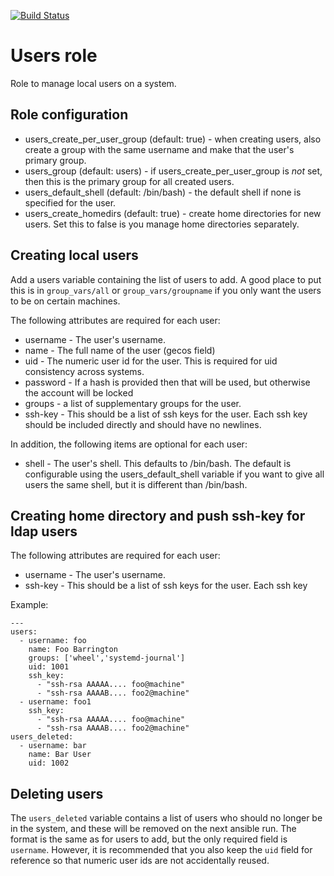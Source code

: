[![Build Status](https://travis-ci.org/trumant/ansible-users.png)](https://travis-ci.org/trumant/ansible-users)

# Users role

Role to manage local users on a system.

## Role configuration

* users_create_per_user_group (default: true) - when creating users, also
  create a group with the same username and make that the user's primary
  group.
* users_group (default: users) - if users_create_per_user_group is _not_ set,
  then this is the primary group for all created users.
* users_default_shell (default: /bin/bash) - the default shell if none is
  specified for the user.
* users_create_homedirs (default: true) - create home directories for new
  users. Set this to false is you manage home directories separately.

## Creating local users

Add a users variable containing the list of users to add. A good place to put
this is in `group_vars/all` or `group_vars/groupname` if you only want the
users to be on certain machines.

The following attributes are required for each user:

* username - The user's username.
* name - The full name of the user (gecos field)
* uid - The numeric user id for the user. This is required for uid consistency
  across systems.
* password - If a hash is provided then that will be used, but otherwise the
  account will be locked
* groups - a list of supplementary groups for the user.
* ssh-key - This should be a list of ssh keys for the user. Each ssh key
  should be included directly and should have no newlines.

In addition, the following items are optional for each user:

* shell - The user's shell. This defaults to /bin/bash. The default is
  configurable using the users_default_shell variable if you want to give all
  users the same shell, but it is different than /bin/bash.

## Creating home directory and push ssh-key for ldap users

The following attributes are required for each user:
* username - The user's username.
* ssh-key - This should be a list of ssh keys for the user. Each ssh key


Example:

    ---
    users:
      - username: foo
        name: Foo Barrington
        groups: ['wheel','systemd-journal']
        uid: 1001
        ssh_key:
          - "ssh-rsa AAAAA.... foo@machine"
          - "ssh-rsa AAAAB.... foo2@machine"
      - username: foo1
        ssh_key:
          - "ssh-rsa AAAAA.... foo@machine"
          - "ssh-rsa AAAAB.... foo2@machine"
    users_deleted:
      - username: bar
        name: Bar User
        uid: 1002

## Deleting users

The `users_deleted` variable contains a list of users who should no longer be
in the system, and these will be removed on the next ansible run. The format
is the same as for users to add, but the only required field is `username`.
However, it is recommended that you also keep the `uid` field for reference so
that numeric user ids are not accidentally reused.
